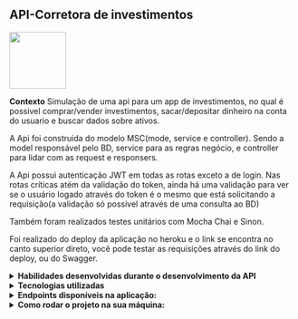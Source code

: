 
 
 ## API-Corretora de investimentos


 <image width = 100px src= https://acegif.com/wp-content/gifs/pig-87.gif  >  




**Contexto**
Simulação de uma api para um app de investimentos, no qual é possivel comprar/vender investimentos, 
sacar/depositar dinheiro na conta do usuario e buscar dados sobre ativos. 

A Api foi construida do modelo MSC(mode, service e controller).
Sendo a model responsável pelo BD, service para as regras negócio, e controller para lidar com as request e responsers.

A  Api possui autenticação JWT em todas as rotas exceto a de login. Nas rotas críticas atém da validação do token, ainda há
uma validação para ver se o usuário logado através do token é o mesmo que está solicitando a requisição(a validação só possivel 
através de uma consulta ao BD)

Também foram realizados testes unitários com Mocha Chai e Sinon.

Foi realizado do deploy da aplicação no heroku e o link se encontra no canto superior direto, você pode testar as requisições 
através do link do deploy, ou do Swagger.


<details>
 <summary><strong>Habilidades desenvolvidas durante o desenvolvimento da API</strong></summary><br />
 
- :fire: **Organizar uma aplicação completa desde o primeiro passo**; :fire:
- Delegar responsabilidades específicas para essa camada;
- Estruturar uma aplicação em camadas;
- Melhorar manutenibilidade e reusabilidade do código;
- Entender e aplicar os padrões REST;
- Escrever assinaturas para APIs intuitivas e facilmente entendíveis;
-  :fire: **Documentar aplicação com o Swagger**; :fire:
- Utilizar JWT para autenticação;
- Configurar docker-compose;
- Utilizar Dotenv para para as variáveis de ambiente secretas.;
- Utilizar Joi para tratamento de erros;
-  :fire: **Fazer deploy de uma aplicação backEnd com banco de dados  na nuvem através heroku**; :fire:
- Realizar testes unitários tentando buscar cobertura de 100%.
 
 
</details>

<details>
 <summary><strong>Tecnologias utilizadas</strong></summary><br />

- JavaScrip |  Mocha      |  Chai
- Sinon     |  Joi        |  Dotenv
- Node.js   |  Express.js |  MySQL
- Swagger   |  JWT

</details>

<details>
 <summary><strong>Endpoints disponíveis na aplicação:</strong></summary><br />
 
 **Disponíveis para serem testados, e com mais especificações no link abaixo:**
 
  https://app.swaggerhub.com/apis/Alineol/xp_api1/1.0.0
 
 ![image](https://user-images.githubusercontent.com/92826153/180629130-da857b42-399c-4010-9a3b-e8d56ffb0656.png)


</details>
 

<details>
 
   <summary><strong>Como rodar o projeto na sua máquina:</strong></summary><br />
 
   <strong>:whale: Rodando no Docker vs Localmente</strong>
  
  **Com Docker**

  > Rode os containers com o comando `docker-compose up -d`.
  - Esse serviço irá inicializar dois containers chamados xp_api(node, port:3000) e xp_api_db(mysql, port 3308).
  - A partir daqui você pode rodar o container via CLI ou abri-lo no VS Code.
  > Use o comando `docker exec -it xp_api bash`.
  - Ele te dará acesso ao terminal interativo do container criado pelo compose, que está rodando em segundo plano.

  > Instale as dependências  com `npm install`
 
  - Não é necessário editar o aquivo .env.example, o docker-compose já está com as variáveis de ambiente
  
  > Para iniciar a aplicação: `npm start`
   - Todos os comandos npm devem ser rodados dentro do container, exceto npm commit (caso queira usar o commitizem)
  
  **Sem Docker**
  
  > Instale as dependências com `npm install`
 
  - Para a plicação funcionar corretamente você precisa editar o arquivo .ev.example e alterar
 as variaveis de ambiente com o seu nome de usuário e senha.
  :eyes: **De olho nas dicas:** 
  1. Para rodar o projeto desta forma, **obrigatoriamente** você deve ter o `node` instalado em seu computador.
  
 > Para iniciar a aplicação: `npm start`
 
 
 **AVISOS IMPOORTANTES!**
 
 Para você conseguir testar as rotas é necessário que você popule o banco do dados. 

</details>

